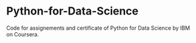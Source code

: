 # Python-for-Data-Science
Code for assignements and certificate of Python for Data Science by IBM on Coursera. 
